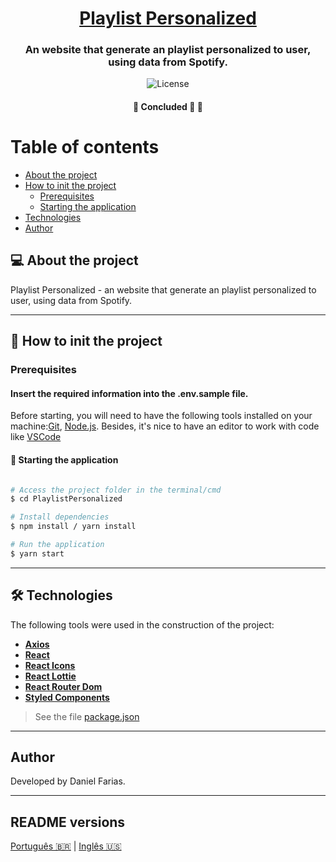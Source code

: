 <h1 align="center">
   <a href="#" alt="Playlist-Personalized">Playlist Personalized</a>
</h1>

<h3 align="center">
   An website that generate an playlist personalized to user, using data from Spotify.
</h3>

<p align="center">
   <img alt="License" src="https://img.shields.io/badge/license-MIT-brightgreen">
</p>

<h4 align="center">
	🚧   Concluded 🚀   🚧
</h4>

Table of contents
=================
<!--ts-->
   * [About the project](#-about-the-project)
   * [How to init the project](#-how-to-init-the-project)
     * [Prerequisites](#prerequisites)
     * [Starting the application](#-starting-the-application)
   * [Technologies](#-technologies)
   * [Author](#author)
<!--te-->


## 💻 About the project

Playlist Personalized - an website that generate an playlist personalized to user, using data from Spotify.

---

## 🚀 How to init the project

### Prerequisites

#### Insert the required information into the .env.sample file.

Before starting, you will need to have the following tools installed on your machine:[Git](https://git-scm.com), [Node.js](https://nodejs.org/en/).
Besides, it's nice to have an editor to work with code like [VSCode](https://code.visualstudio.com/)

#### 🚀 Starting the application

```bash

# Access the project folder in the terminal/cmd
$ cd PlaylistPersonalized

# Install dependencies
$ npm install / yarn install

# Run the application
$ yarn start

```

---

## 🛠 Technologies

The following tools were used in the construction of the project:

-   **[Axios](https://github.com/axios/axios)**
-   **[React](https://github.com/facebook/react)**
-   **[React Icons](https://github.com/react-icons/react-icons)**
-   **[React Lottie](https://github.com/chenqingspring/react-lottie)**
-   **[React Router Dom](https://github.com/remix-run/react-router)**
-   **[Styled Components](https://github.com/styled-components/styled-components)**

> See the file  [package.json](./package.json)

---

## Author

Developed by Daniel Farias.

---

## README versions

[Português 🇧🇷](./README.md)  |  [Inglês 🇺🇸](./README-en.md)